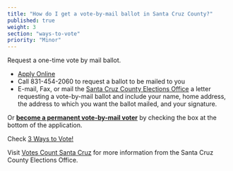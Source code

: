 ```yaml
---
title: "How do I get a vote-by-mail ballot in Santa Cruz County?"
published: true
weight: 3
section: "ways-to-vote"
priority: "Minor"
---
```


Request a one-time vote by mail ballot.  
- [Apply Online](http://www.votescount.com/Home/VoterRegistrationInformation/VoteByMail.aspx)  
- Call 831-454-2060 to request a ballot to be mailed to you  
- E-mail, Fax, or mail the [Santa Cruz County Elections Office](#section-election-office-contact) a letter requesting a vote-by-mail ballot and include your name, home address, the address to which you want the ballot mailed, and your signature.  

Or [**become a permanent vote-by-mail voter**](http://www.votescount.com/Home/VoterRegistrationInformation/VoteByMail.aspx) by checking the box at the bottom of the application.  

Check [3 Ways to Vote!](http://votescount.com/Portals/16/jun16/3%20ways%20to%20vote.pdf)  

Visit [Votes Count Santa Cruz](http://votescount.com/Home.aspx) for more information from the Santa Cruz County Elections Office.  
